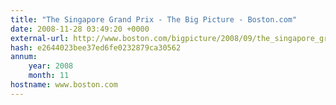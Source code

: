 ```yaml
---
title: "The Singapore Grand Prix - The Big Picture - Boston.com"
date: 2008-11-28 03:49:20 +0000
external-url: http://www.boston.com/bigpicture/2008/09/the_singapore_grand_prix.html
hash: e2644023bee37ed6fe0232879ca30562
annum:
    year: 2008
    month: 11
hostname: www.boston.com
---
```



